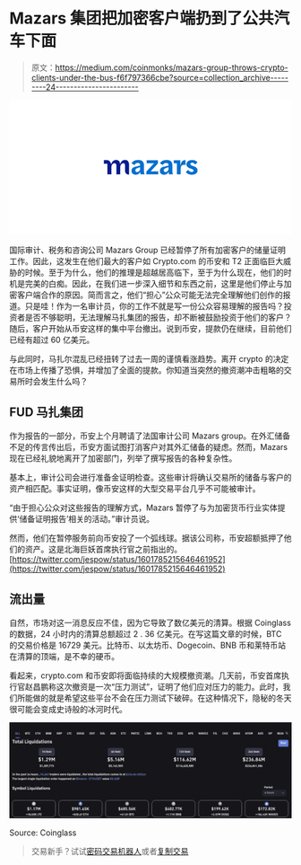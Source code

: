 # Mazars 集团把加密客户端扔到了公共汽车下面

> 原文：<https://medium.com/coinmonks/mazars-group-throws-crypto-clients-under-the-bus-f6f797366cbe?source=collection_archive---------24----------------------->

![](img/6dd4860ffeef8caa9a92bd029bd62c9c.png)

国际审计、税务和咨询公司 Mazars Group 已经暂停了所有加密客户的储量证明工作。因此，这发生在他们最大的客户如 Crypto.com 的币安和 T2 正面临巨大威胁的时候。至于为什么，他们的推理是超越居高临下，至于为什么现在，他们的时机是完美的白痴。因此，在我们进一步深入细节和东西之前，这里是他们停止与加密客户端合作的原因。简而言之，他们“担心”公众可能无法完全理解他们创作的报道。只是哇！作为一名审计员，你的工作不就是写一份公众容易理解的报告吗？投资者是否不够聪明，无法理解马扎集团的报告，却不断被鼓励投资于他们的客户？随后，客户开始从币安这样的集中平台撤出。说到币安，提款仍在继续，目前他们已经有超过 60 亿美元。

与此同时，马扎尔混乱已经扭转了过去一周的谨慎看涨趋势。离开 crypto 的决定在市场上传播了恐惧，并增加了全面的提款。你知道当突然的撤资潮冲击粗略的交易所时会发生什么吗？

## **FUD 马扎集团**

作为报告的一部分，币安上个月聘请了法国审计公司 Mazars group。在外汇储备不足的传言传出后，币安方面试图打消客户对其外汇储备的疑虑。然而，Mazars 现在已经礼貌地离开了加密部门，列举了撰写报告的各种复杂性。

基本上，审计公司会进行准备金证明检查。这些审计将确认交易所的储备与客户的资产相匹配。事实证明，像币安这样的大型交易平台几乎不可能被审计。

“由于担心公众对这些报告的理解方式，Mazars 暂停了与为加密货币行业实体提供‘储备证明报告’相关的活动。”审计员说。

然而，他们在暂停服务前向币安投了一个弧线球。据该公司称，币安超额抵押了他们的资产。这是北海巨妖首席执行官之前指出的。
[https://twitter.com/jespow/status/1601785215646461952](https://twitter.com/jespow/status/1601785215646461952)

## **流出量**

自然，市场对这一消息反应不佳，因为它导致了数亿美元的清算。根据 Coinglass 的数据，24 小时内的清算总额超过 2 . 36 亿美元。在写这篇文章的时候，BTC 的交易价格是 16729 美元。比特币、以太坊币、Dogecoin、BNB 币和莱特币站在清算的顶端，是不幸的硬币。

看起来，crypto.com 和币安即将面临持续的大规模撤资潮。几天前，币安首席执行官赵昌鹏称这次撤资是一次“压力测试”，证明了他们应对压力的能力。此时，我们所能做的就是希望这些平台不会在压力测试下破碎。在这种情况下，隐秘的冬天很可能会变成史诗般的冰河时代。

![](img/fd48a13384fd612311140d1a12da20e5.png)

Source: Coinglass

> 交易新手？试试[密码交易机器人](/coinmonks/crypto-trading-bot-c2ffce8acb2a)或者[复制交易](/coinmonks/top-10-crypto-copy-trading-platforms-for-beginners-d0c37c7d698c)